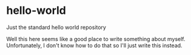 # hello-world
Just the standard hello world repository

Well this here seems like a good place to write something about myself. Unfortunately, I don't know how to do that so I'll just write this instead.
